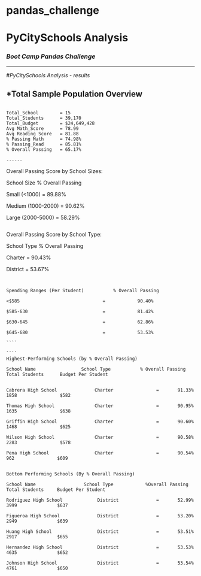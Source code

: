 # pandas_challenge
 # **PyCitySchools Analysis**
### _Boot Camp Pandas Challenge_


-----

#*PyCitySchools Analysis - results*


## *Total Sample Population Overview
```Summary of Total Sample Analyzed

Total_School	    = 15
Total_Students	    = 39,170
Total_Budget	    = $24,649,428
Avg Math_Score	    = 78.99
Avg Reading Score   = 81.88
% Passing Math	    = 74.98%
% Passing_Read	    = 85.81%
% Overall Passing   = 65.17%

------
```
Overall Passing Score by School Sizes:

School Size	                    	      % Overall Passing

Small (<1000)	                     =	         89.88%

Medium (1000-2000)	                 =           90.62%

Large (2000-5000)	                 =           58.29%



````

````
Overall Passing Score by School Type:

School Type			                    % Overall Passing	

Charter		                        =             90.43%

District		                    =             53.67%

`````

	                                	
Spending Ranges (Per Student)		    % Overall Passing		

<$585		                        =            90.40%

$585-630	                        =	         81.42%

$630-645		                    =            62.86%

$645-680		                    =            53.53%

````

````
Highest-Performing Schools (by % Overall Passing)

School Name                 School Type	    	  % Overall Passing       Total Students      Budget Per Student


Cabrera High School	             Charter	            =   	91.33%              1858                $582

Thomas High School	             Charter	            =   	90.95%              1635                $638

Griffin High School	             Charter                =       90.60%              1468                $625

Wilson High School	             Charter	            =       90.58%              2283                $578

Pena High School	             Charter                =       90.54%               962                $609

`````

`````

Bottom Performing Schools (By % Overall Passing)

School Name                  School Type	        %Overall Passing          Total Students     Budget Per Student

Rodriguez High School	          District		        =       52.99%               3999               $637

Figueroa High School	          District	            =       53.20%               2949	            $639

Huang High School	              District	            =       53.51%               2917	            $655

Hernandez High School	          District	            =       53.53%               4635	            $652

Johnson High School	              District		        =       53.54%               4761	            $650

`````


